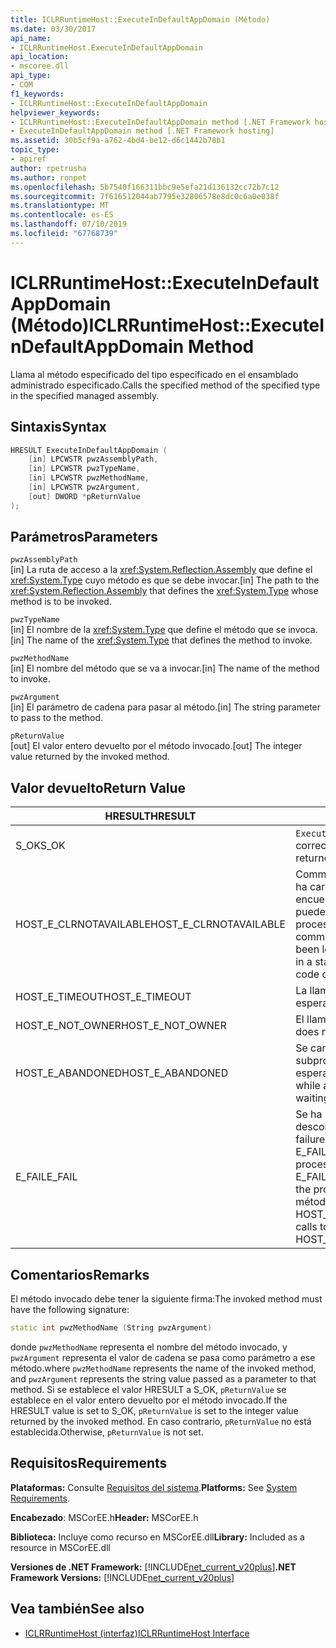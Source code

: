 ```yaml
---
title: ICLRRuntimeHost::ExecuteInDefaultAppDomain (Método)
ms.date: 03/30/2017
api_name:
- ICLRRuntimeHost.ExecuteInDefaultAppDomain
api_location:
- mscoree.dll
api_type:
- COM
f1_keywords:
- ICLRRuntimeHost::ExecuteInDefaultAppDomain
helpviewer_keywords:
- ICLRRuntimeHost::ExecuteInDefaultAppDomain method [.NET Framework hosting]
- ExecuteInDefaultAppDomain method [.NET Framework hosting]
ms.assetid: 30b5cf9a-a762-4bd4-be12-d6c1442b78b1
topic_type:
- apiref
author: rpetrusha
ms.author: ronpet
ms.openlocfilehash: 5b7540f166311bbc9e5efa21d136132cc72b7c12
ms.sourcegitcommit: 7f616512044ab7795e32806578e8dc0c6a0e038f
ms.translationtype: MT
ms.contentlocale: es-ES
ms.lasthandoff: 07/10/2019
ms.locfileid: "67768739"
---
```

# <a name="iclrruntimehostexecuteindefaultappdomain-method"></a><span data-ttu-id="f6882-102">ICLRRuntimeHost::ExecuteInDefaultAppDomain (Método)</span><span class="sxs-lookup"><span data-stu-id="f6882-102">ICLRRuntimeHost::ExecuteInDefaultAppDomain Method</span></span>
<span data-ttu-id="f6882-103">Llama al método especificado del tipo especificado en el ensamblado administrado especificado.</span><span class="sxs-lookup"><span data-stu-id="f6882-103">Calls the specified method of the specified type in the specified managed assembly.</span></span>  
  
## <a name="syntax"></a><span data-ttu-id="f6882-104">Sintaxis</span><span class="sxs-lookup"><span data-stu-id="f6882-104">Syntax</span></span>  
  
```cpp  
HRESULT ExecuteInDefaultAppDomain (  
    [in] LPCWSTR pwzAssemblyPath,  
    [in] LPCWSTR pwzTypeName,   
    [in] LPCWSTR pwzMethodName,  
    [in] LPCWSTR pwzArgument,  
    [out] DWORD *pReturnValue  
);  
```  
  
## <a name="parameters"></a><span data-ttu-id="f6882-105">Parámetros</span><span class="sxs-lookup"><span data-stu-id="f6882-105">Parameters</span></span>  
 `pwzAssemblyPath`  
 <span data-ttu-id="f6882-106">[in] La ruta de acceso a la <xref:System.Reflection.Assembly> que define el <xref:System.Type> cuyo método es que se debe invocar.</span><span class="sxs-lookup"><span data-stu-id="f6882-106">[in] The path to the <xref:System.Reflection.Assembly> that defines the <xref:System.Type> whose method is to be invoked.</span></span>  
  
 `pwzTypeName`  
 <span data-ttu-id="f6882-107">[in] El nombre de la <xref:System.Type> que define el método que se invoca.</span><span class="sxs-lookup"><span data-stu-id="f6882-107">[in] The name of the <xref:System.Type> that defines the method to invoke.</span></span>  
  
 `pwzMethodName`  
 <span data-ttu-id="f6882-108">[in] El nombre del método que se va a invocar.</span><span class="sxs-lookup"><span data-stu-id="f6882-108">[in] The name of the method to invoke.</span></span>  
  
 `pwzArgument`  
 <span data-ttu-id="f6882-109">[in] El parámetro de cadena para pasar al método.</span><span class="sxs-lookup"><span data-stu-id="f6882-109">[in] The string parameter to pass to the method.</span></span>  
  
 `pReturnValue`  
 <span data-ttu-id="f6882-110">[out] El valor entero devuelto por el método invocado.</span><span class="sxs-lookup"><span data-stu-id="f6882-110">[out] The integer value returned by the invoked method.</span></span>  
  
## <a name="return-value"></a><span data-ttu-id="f6882-111">Valor devuelto</span><span class="sxs-lookup"><span data-stu-id="f6882-111">Return Value</span></span>  
  
|<span data-ttu-id="f6882-112">HRESULT</span><span class="sxs-lookup"><span data-stu-id="f6882-112">HRESULT</span></span>|<span data-ttu-id="f6882-113">DESCRIPCIÓN</span><span class="sxs-lookup"><span data-stu-id="f6882-113">Description</span></span>|  
|-------------|-----------------|  
|<span data-ttu-id="f6882-114">S_OK</span><span class="sxs-lookup"><span data-stu-id="f6882-114">S_OK</span></span>|<span data-ttu-id="f6882-115">`ExecuteInDefaultAppDomain` se devolvió correctamente.</span><span class="sxs-lookup"><span data-stu-id="f6882-115">`ExecuteInDefaultAppDomain` returned successfully.</span></span>|  
|<span data-ttu-id="f6882-116">HOST_E_CLRNOTAVAILABLE</span><span class="sxs-lookup"><span data-stu-id="f6882-116">HOST_E_CLRNOTAVAILABLE</span></span>|<span data-ttu-id="f6882-117">Common language runtime (CLR) no se ha cargado en un proceso o el CLR se encuentra en un estado en el que no se puede ejecutar código administrado o procesar la llamada correctamente.</span><span class="sxs-lookup"><span data-stu-id="f6882-117">The common language runtime (CLR) has not been loaded into a process, or the CLR is in a state in which it cannot run managed code or process the call successfully.</span></span>|  
|<span data-ttu-id="f6882-118">HOST_E_TIMEOUT</span><span class="sxs-lookup"><span data-stu-id="f6882-118">HOST_E_TIMEOUT</span></span>|<span data-ttu-id="f6882-119">La llamada ha agotado el tiempo de espera.</span><span class="sxs-lookup"><span data-stu-id="f6882-119">The call timed out.</span></span>|  
|<span data-ttu-id="f6882-120">HOST_E_NOT_OWNER</span><span class="sxs-lookup"><span data-stu-id="f6882-120">HOST_E_NOT_OWNER</span></span>|<span data-ttu-id="f6882-121">El llamador no posee el bloqueo.</span><span class="sxs-lookup"><span data-stu-id="f6882-121">The caller does not own the lock.</span></span>|  
|<span data-ttu-id="f6882-122">HOST_E_ABANDONED</span><span class="sxs-lookup"><span data-stu-id="f6882-122">HOST_E_ABANDONED</span></span>|<span data-ttu-id="f6882-123">Se canceló un evento mientras un subproceso bloqueado o fibra estaba esperando en ella.</span><span class="sxs-lookup"><span data-stu-id="f6882-123">An event was canceled while a blocked thread or fiber was waiting on it.</span></span>|  
|<span data-ttu-id="f6882-124">E_FAIL</span><span class="sxs-lookup"><span data-stu-id="f6882-124">E_FAIL</span></span>|<span data-ttu-id="f6882-125">Se ha producido un error irrecuperable desconocido.</span><span class="sxs-lookup"><span data-stu-id="f6882-125">An unknown catastrophic failure occurred.</span></span> <span data-ttu-id="f6882-126">Si el método devuelve E_FAIL, ya no es utilizable dentro del proceso de la CRL.</span><span class="sxs-lookup"><span data-stu-id="f6882-126">If a method returns E_FAIL, the CRL is no longer usable within the process.</span></span> <span data-ttu-id="f6882-127">Las llamadas posteriores a métodos de hospedaje devuelven HOST_E_CLRNOTAVAILABLE.</span><span class="sxs-lookup"><span data-stu-id="f6882-127">Subsequent calls to hosting methods return HOST_E_CLRNOTAVAILABLE.</span></span>|  
  
## <a name="remarks"></a><span data-ttu-id="f6882-128">Comentarios</span><span class="sxs-lookup"><span data-stu-id="f6882-128">Remarks</span></span>  
 <span data-ttu-id="f6882-129">El método invocado debe tener la siguiente firma:</span><span class="sxs-lookup"><span data-stu-id="f6882-129">The invoked method must have the following signature:</span></span>  
  
```cpp  
static int pwzMethodName (String pwzArgument)  
```  
  
 <span data-ttu-id="f6882-130">donde `pwzMethodName` representa el nombre del método invocado, y `pwzArgument` representa el valor de cadena se pasa como parámetro a ese método.</span><span class="sxs-lookup"><span data-stu-id="f6882-130">where `pwzMethodName` represents the name of the invoked method, and `pwzArgument` represents the string value passed as a parameter to that method.</span></span> <span data-ttu-id="f6882-131">Si se establece el valor HRESULT a S_OK, `pReturnValue` se establece en el valor entero devuelto por el método invocado.</span><span class="sxs-lookup"><span data-stu-id="f6882-131">If the HRESULT value is set to S_OK, `pReturnValue` is set to the integer value returned by the invoked method.</span></span> <span data-ttu-id="f6882-132">En caso contrario, `pReturnValue` no está establecida.</span><span class="sxs-lookup"><span data-stu-id="f6882-132">Otherwise, `pReturnValue` is not set.</span></span>  
  
## <a name="requirements"></a><span data-ttu-id="f6882-133">Requisitos</span><span class="sxs-lookup"><span data-stu-id="f6882-133">Requirements</span></span>  
 <span data-ttu-id="f6882-134">**Plataformas:** Consulte [Requisitos del sistema](../../../../docs/framework/get-started/system-requirements.md).</span><span class="sxs-lookup"><span data-stu-id="f6882-134">**Platforms:** See [System Requirements](../../../../docs/framework/get-started/system-requirements.md).</span></span>  
  
 <span data-ttu-id="f6882-135">**Encabezado**: MSCorEE.h</span><span class="sxs-lookup"><span data-stu-id="f6882-135">**Header:** MSCorEE.h</span></span>  
  
 <span data-ttu-id="f6882-136">**Biblioteca:** Incluye como recurso en MSCorEE.dll</span><span class="sxs-lookup"><span data-stu-id="f6882-136">**Library:** Included as a resource in MSCorEE.dll</span></span>  
  
 <span data-ttu-id="f6882-137">**Versiones de .NET Framework:** [!INCLUDE[net_current_v20plus](../../../../includes/net-current-v20plus-md.md)]</span><span class="sxs-lookup"><span data-stu-id="f6882-137">**.NET Framework Versions:** [!INCLUDE[net_current_v20plus](../../../../includes/net-current-v20plus-md.md)]</span></span>  
  
## <a name="see-also"></a><span data-ttu-id="f6882-138">Vea también</span><span class="sxs-lookup"><span data-stu-id="f6882-138">See also</span></span>

- [<span data-ttu-id="f6882-139">ICLRRuntimeHost (interfaz)</span><span class="sxs-lookup"><span data-stu-id="f6882-139">ICLRRuntimeHost Interface</span></span>](../../../../docs/framework/unmanaged-api/hosting/iclrruntimehost-interface.md)

